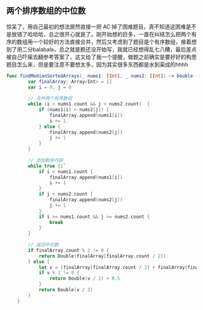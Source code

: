 ## 两个排序数组的中位数
惊呆了，用自己最初的想法居然直接一把 AC 掉了困难题目，真不知道这困难是不是放错了哈哈哈，总之很开心就是了。刚开始想的巨多，一直在纠结怎么把两个有序的数组用一个较好的方法直接合并，然后又考虑到了题目是个有序数组，接着想到了用二分balabala，总之就是题还没开始写，我就已经想得乱七八糟，最后差点被自己吓屎去翻参考答案了，这又给了我一个提醒，做题之前确实是要好好的构思题目怎么来，但是要注意不要想太多，因为其实很多东西都是水到渠成的hhhh

```swift
func findMedianSortedArrays(_ nums1: [Int], _ nums2: [Int]) -> Double {
        var finalArray: Array<Int> = []
        var i = 0, j = 0
        
        // 合并两个有序数组
        while (i < nums1.count && j < nums2.count)  {
            if (nums1[i] < nums2[j]) {
                finalArray.append(nums1[i])
                i += 1
            } else {
                finalArray.append(nums2[j])
                j += 1
            }
        }
        
        // 添加剩余内容
        while true {1`
            if i < nums1.count {
                finalArray.append(nums1[i])
                i += 1
            }
            if j < nums2.count {
                finalArray.append(nums2[j])
                j += 1
            }
            if i >= nums1.count && j >= nums2.count {
                break
            }
        }
        
        // 返回中位数
        if finalArray.count % 2 != 0 {
            return Double(finalArray[finalArray.count / 2])
        } else {
            let v = (finalArray[finalArray.count / 2] + finalArray[finalArray.count / 2 - 1])
            if v % 2 != 0 {
                return Double(v / 2) + 0.5
            }
            return Double(v / 2)
        }
    }
```